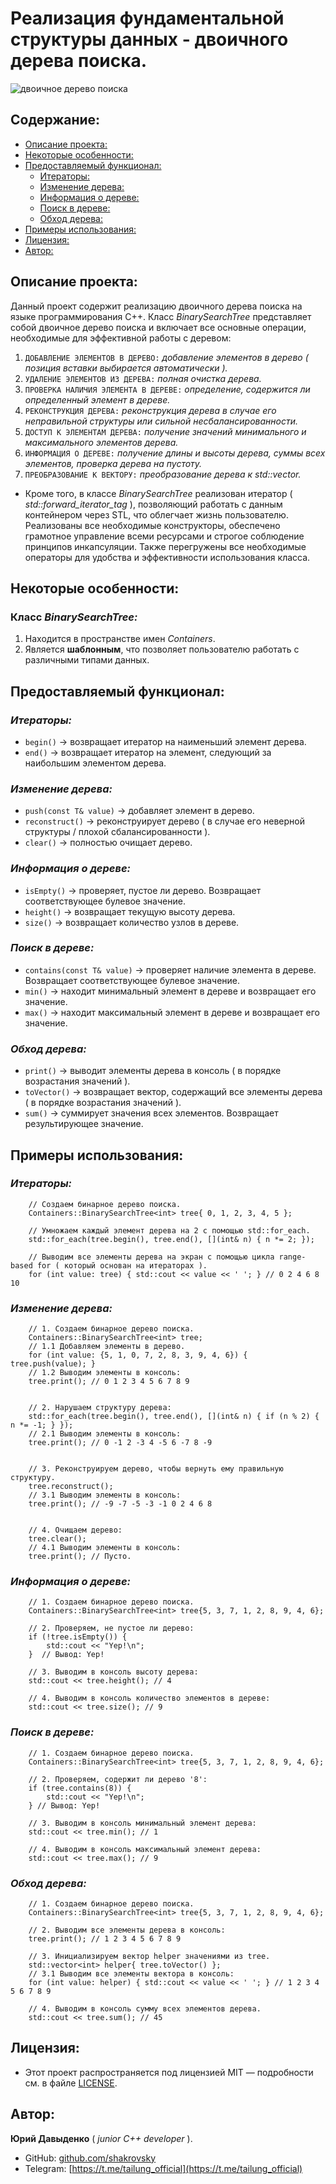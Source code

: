 # Реализация фундаментальной структуры данных - двоичного дерева поиска.

![двоичное дерево поиска](https://github.com/user-attachments/assets/896d0307-9456-4a2c-8f3c-68e19be2d68f)

## Содержание:

- [Описание проекта:](#описание-проекта)
- [Некоторые особенности:](#некоторые-особенности)
- [Предоставляемый функционал:](#предоставляемый-функционал)
  - [Итераторы:](#итераторы)
  - [Изменение дерева:](#изменение-дерева)
  - [Информация о дереве:](#информация-о-дереве)
  - [Поиск в дереве:](#поиск-в-дереве)
  - [Обход дерева:](#обход-дерева)
- [Примеры использования:](#примеры-использования)
- [Лицензия:](#лицензия)
- [Автор:](#автор)

## Описание проекта:

Данный проект содержит реализацию двоичного дерева поиска на языке программирования C++. Класс *BinarySearchTree* представляет собой двоичное дерево поиска и включает все основные операции, необходимые для эффективной работы с деревом:

1) `ДОБАВЛЕНИЕ ЭЛЕМЕНТОВ В ДЕРЕВО:` *добавление элементов в дерево ( позиция вставки выбирается автоматически ).*
2) `УДАЛЕНИЕ ЭЛЕМЕНТОВ ИЗ ДЕРЕВА:` *полная очистка дерева.*
3) `ПРОВЕРКА НАЛИЧИЯ ЭЛЕМЕНТА В ДЕРЕВЕ:` *определение, содержится ли определенный элемент в дереве.*
4) `РЕКОНСТРУКЦИЯ ДЕРЕВА:` *реконструкция дерева в случае его неправильной структуры или сильной несбалансированности.*
5) `ДОСТУП К ЭЛЕМЕНТАМ ДЕРЕВА:` *получение значений минимального и максимального элементов дерева.*
6) `ИНФОРМАЦИЯ О ДЕРЕВЕ:` *получение длины и высоты дерева, суммы всех элементов, проверка дерева на пустоту.*
7) `ПРЕОБРАЗОВАНИЕ К ВЕКТОРУ:` *преобразование дерева к std::vector.*

- Кроме того, в классе *BinarySearchTree* реализован итератор ( *std::forward_iterator_tag* ), позволяющий работать с данным контейнером через STL, что облегчает жизнь пользователю. Реализованы все необходимые конструкторы, обеспечено грамотное управление всеми ресурсами и строгое соблюдение принципов инкапсуляции. Также перегружены все необходимые операторы для удобства и эффективности использования класса.

## Некоторые особенности:

### Класс *BinarySearchTree:*
1) Находится в пространстве имен *Containers*.
2) Является **шаблонным**, что позволяет пользователю работать с различными типами данных.

## Предоставляемый функционал:

### *Итераторы:*
- ```begin()``` -> возвращает итератор на наименьший элемент дерева.
- ```end()``` -> возвращает итератор на элемент, следующий за наибольшим элементом дерева.

### *Изменение дерева:*
- ```push(const T& value)``` -> добавляет элемент в дерево.
- ```reconstruct()``` -> реконструирует дерево ( в случае его неверной структуры / плохой сбалансированности ). 
- ```clear()``` -> полностью очищает дерево.

### *Информация о дереве:*
- ```isEmpty()``` -> проверяет, пустое ли дерево. Возвращает соответствующее булевое значение.
- ```height()``` -> возвращает текущую высоту дерева.
- ```size()``` -> возвращает количество узлов в дереве.

### *Поиск в дереве:*
- ```contains(const T& value)``` -> проверяет наличие элемента в дереве. Возвращает соответствующее булевое значение.
- ```min()``` -> находит минимальный элемент в дереве и возвращает его значение.
- ```max()``` -> находит максимальный элемент в дереве и возвращает его значение.

### *Обход дерева:*
- ```print()``` -> выводит элементы дерева в консоль ( в порядке возрастания значений ).
- ```toVector()``` -> возвращает вектор, содержащий все элементы дерева ( в порядке возрастания значений ). 
- ```sum()``` -> суммирует значения всех элементов. Возвращает результирующее значение.

## Примеры использования:

### *Итераторы:*
```
    // Создаем бинарное дерево поиска.
    Containers::BinarySearchTree<int> tree{ 0, 1, 2, 3, 4, 5 };

    // Умножаем каждый элемент дерева на 2 с помощью std::for_each.
    std::for_each(tree.begin(), tree.end(), [](int& n) { n *= 2; });

    // Выводим все элементы дерева на экран с помощью цикла range-based for ( который основан на итераторах ).
    for (int value: tree) { std::cout << value << ' '; } // 0 2 4 6 8 10
```

### *Изменение дерева:*
```
    // 1. Создаем бинарное дерево поиска.
    Containers::BinarySearchTree<int> tree;
    // 1.1 Добавляем элементы в дерево.
    for (int value: {5, 1, 0, 7, 2, 8, 3, 9, 4, 6}) { tree.push(value); }
    // 1.2 Выводим элементы в консоль:
    tree.print(); // 0 1 2 3 4 5 6 7 8 9


    // 2. Нарушаем структуру дерева:
    std::for_each(tree.begin(), tree.end(), [](int& n) { if (n % 2) { n *= -1; } });
    // 2.1 Выводим элементы в консоль:
    tree.print(); // 0 -1 2 -3 4 -5 6 -7 8 -9


    // 3. Реконструируем дерево, чтобы вернуть ему правильную структуру.
    tree.reconstruct();
    // 3.1 Выводим элементы в консоль:
    tree.print(); // -9 -7 -5 -3 -1 0 2 4 6 8


    // 4. Очищаем дерево:
    tree.clear();
    // 4.1 Выводим элементы в консоль:
    tree.print(); // Пусто.
```

### *Информация о дереве:*
```
    // 1. Создаем бинарное дерево поиска.
    Containers::BinarySearchTree<int> tree{5, 3, 7, 1, 2, 8, 9, 4, 6};

    // 2. Проверяем, не пустое ли дерево:
    if (!tree.isEmpty()) {
        std::cout << "Yep!\n";
    }  // Вывод: Yep!

    // 3. Выводим в консоль высоту дерева:
    std::cout << tree.height(); // 4

    // 4. Выводим в консоль количество элементов в дереве: 
    std::cout << tree.size(); // 9
```

### *Поиск в дереве:*
```
    // 1. Создаем бинарное дерево поиска.
    Containers::BinarySearchTree<int> tree{5, 3, 7, 1, 2, 8, 9, 4, 6};

    // 2. Проверяем, содержит ли дерево '8':
    if (tree.contains(8)) {
        std::cout << "Yep!\n";
    } // Вывод: Yep!

    // 3. Выводим в консоль минимальный элемент дерева:
    std::cout << tree.min(); // 1

    // 4. Выводим в консоль максимальный элемент дерева:
    std::cout << tree.max(); // 9
```

### *Обход дерева:*
```
    // 1. Создаем бинарное дерево поиска.
    Containers::BinarySearchTree<int> tree{5, 3, 7, 1, 2, 8, 9, 4, 6};

    // 2. Выводим все элементы дерева в консоль: 
    tree.print(); // 1 2 3 4 5 6 7 8 9

    // 3. Инициализируем вектор helper значениями из tree.
    std::vector<int> helper{ tree.toVector() };
    // 3.1 Выводим все элементы вектора в консоль:
    for (int value: helper) { std::cout << value << ' '; } // 1 2 3 4 5 6 7 8 9

    // 4. Выводим в консоль сумму всех элементов дерева.
    std::cout << tree.sum(); // 45
```

## Лицензия:

- Этот проект распространяется под лицензией MIT — подробности см. в файле [LICENSE](LICENSE).

## Автор:

**Юрий Давыденко** ( *junior C++ developer* ).

- GitHub: [github.com/shakrovsky](https://github.com/shakrovsky)
- Telegram: [https://t.me/tailung_official](https://t.me/tailung_official)
